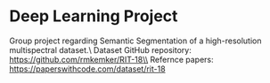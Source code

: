 # Deep Learning Project

Group project regarding Semantic Segmentation of a high-resolution multispectral dataset.\\
Dataset GitHub repository: https://github.com/rmkemker/RIT-18\\
Refernce papers: https://paperswithcode.com/dataset/rit-18
